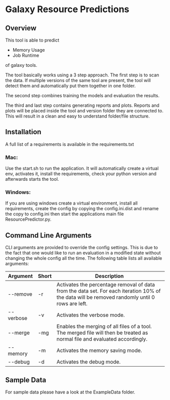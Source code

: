 # Galaxy Resource Predictions


## Overview

This tool is able to predict

- Memory Usage
- Job Runtime

of galaxy tools.

The tool basically works using a 3 step approach.
The first step is to scan the data. If multiple versions of the same tool are present,
the tool will detect them and automatically put them together in one folder.

The second step combines training the models and evaluation the results.

The third and last step contains generating reports and plots. Reports and plots will be 
placed inside the tool and version folder they are connected to. 
This will result in a clean and easy to understand folder/file structure.

## Installation

A full list of a requirements is available in the requirements.txt

### Mac:

Use the start.sh to run the application. It will automatically create a virtual env,
activates it, install the requirements, check your python version and afterwards starts the tool.


### Windows:
If you are using windows create a virtual environment, install all requirements, 
create the config by copying the config.ini.dist and rename the copy to config.ini
then start the applications main file ResourcePredictor.py.



## Command Line Arguments

CLI arguments are provided to override the config settings. 
This is due to the fact that one would like to run an evaluation in a modified state
without changing the whole config all the time.
The following table lists all available arguments:

|   Argument	|  Short 	|  Description 	|
|---	|---	|---	|
|  --remove 	|   -r	|   Activates the percentage removal of data from the data set. For each iteration 10% of the data will be removed randomly until 0 rows are left.	|
|  --verbose  	|   -v	|   Activates the verbose mode.	|
|  --merge 	|   -mg	|   Enables the merging of all files of a tool. The merged file will then be treated as normal file and evaluated accordingly.	|
|  --memory 	|   -m	|   Activates the memory saving mode.	|
|  --debug 	|   -d	|   Activates the debug mode.	|


## Sample Data

For sample data please have a look at the ExampleData folder.

